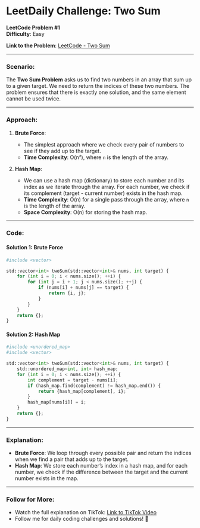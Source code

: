 # LeetDaily Challenge: Two Sum

**LeetCode Problem #1**  
**Difficulty**: Easy

**Link to the Problem**: [LeetCode - Two Sum](https://leetcode.com/problems/two-sum/description/)

---

### Scenario:
The **Two Sum Problem** asks us to find two numbers in an array that sum up to a given target. We need to return the indices of these two numbers. The problem ensures that there is exactly one solution, and the same element cannot be used twice.

---

### Approach:

1. **Brute Force**:  
   - The simplest approach where we check every pair of numbers to see if they add up to the target.  
   - **Time Complexity**: O(n²), where `n` is the length of the array.

2. **Hash Map**:  
   - We can use a hash map (dictionary) to store each number and its index as we iterate through the array. For each number, we check if its complement (target - current number) exists in the hash map.  
   - **Time Complexity**: O(n) for a single pass through the array, where `n` is the length of the array.
   - **Space Complexity**: O(n) for storing the hash map.

---

### Code:

#### Solution 1: Brute Force
```python
#include <vector>

std::vector<int> twoSum(std::vector<int>& nums, int target) {
    for (int i = 0; i < nums.size(); ++i) {
        for (int j = i + 1; j < nums.size(); ++j) {
            if (nums[i] + nums[j] == target) {
                return {i, j};
            }
        }
    }
    return {};
}
```

#### Solution 2: Hash Map
```python
#include <unordered_map>
#include <vector>

std::vector<int> twoSum(std::vector<int>& nums, int target) {
    std::unordered_map<int, int> hash_map;
    for (int i = 0; i < nums.size(); ++i) {
        int complement = target - nums[i];
        if (hash_map.find(complement) != hash_map.end()) {
            return {hash_map[complement], i};
        }
        hash_map[nums[i]] = i;
    }
    return {};
}
```

---

### Explanation:

- **Brute Force**: We loop through every possible pair and return the indices when we find a pair that adds up to the target.
- **Hash Map**: We store each number’s index in a hash map, and for each number, we check if the difference between the target and the current number exists in the map.

---

### Follow for More:
- Watch the full explanation on TikTok: [Link to TikTok Video](#)
- Follow me for daily coding challenges and solutions! 🚀
